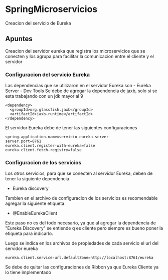 # SpringMicroservicios

Creacion del servicio de Eureka

## Apuntes

Creacion del servidor eureka que registra los microservicios que se conecten y los agrupa para facilitar la comunicacion entre el cliente y el servidor

### Configuracion del servicio Eureka

Las dependencias que se utilizaron en el servidor Eureka son 
	- Eureka Server
	- Dev Tools
Se debe de agregar la dependencia de jaxb, solo si se esta trabajando con un jdk mayor al 9
```
<dependency>
  <groupId>org.glassfish.jaxb</groupId>
  <artifactId>jaxb-runtime</artifactId>
</dependency>
```

El servidor Eureka debe de tener las siguientes configuraciones
```
spring.application.name=servicio-eureka-server
server.port=8761
eureka.client.register-with-eureka=false
eureka.client.fetch-registry=false
```

### Configuracion de los servicios
Los otros servicios, para que se conecten al servidor Eureka, deben de tener la siguiente dependencia
- Eureka discovery

Tambien en el archivo de configuracion de los servicios es recomendable agregar la siguiente etiqueta. 
- @EnableEurekaClient

Este paso no es del todo necesario, ya que al agregar la dependencia de "Eureka Discovery" se entiende q es cliente pero siempre es bueno poner la etiqueta para indicarlo.

Luego se indica en los archivos de propiedades de cada servicio el url del servidor eureka
```
eureka.client.service-url.defaultZone=http://localhost:8761/eureka
```
Se debe de quitar las configuraciones de Ribbon ya que Eureka Cliente ya lo tiene implementado